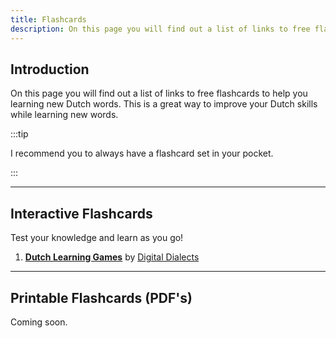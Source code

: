 ```yaml
---
title: Flashcards
description: On this page you will find out a list of links to free flashcards to help you learning new Dutch words.
---
```


## Introduction

On this page you will find out a list of links to free flashcards to help you learning new Dutch words. This is a great way to improve your Dutch skills while learning new words.

:::tip

I recommend you to always have a flashcard set in your pocket.

:::

---

## Interactive Flashcards

Test your knowledge and learn as you go!

1. [**Dutch Learning Games**](https://www.digitaldialects.com/Dutch.htm) by [Digital Dialects](https://www.digitaldialects.com/)

---

## Printable Flashcards (PDF's)

Coming soon.
